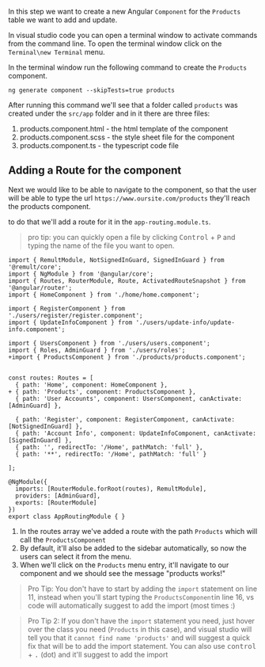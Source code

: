 In this step we want to create a new Angular `Component` for the `Products` table we want to add and update.

In visual studio code you can open a terminal window to activate commands from the command line.
To open the terminal window click on the `Terminal\new Terminal` menu.

In the terminal window run the following command to create the `Products` component.
```csdiff
ng generate component --skipTests=true products
```

After running this command we'll see that a folder called `products` was created under the `src/app` folder and in it there are three files:
1. products.component.html - the html template of the component
2. products.component.scss - the style sheet file for the component
3. products.component.ts - the typescript code file

## Adding a Route for the component
Next we would like to be able to navigate to the component, so that the user will be able to type the url `https://www.oursite.com/products` they'll reach the products component.

to do that we'll add a route for it in the `app-routing.module.ts`.
> pro tip: you can quickly open a file by clicking <kbd>Control</kbd> + <kbd>P</kbd> and typing the name of the file you want to open.

```csdiff
import { RemultModule, NotSignedInGuard, SignedInGuard } from '@remult/core';
import { NgModule } from '@angular/core';
import { Routes, RouterModule, Route, ActivatedRouteSnapshot } from '@angular/router';
import { HomeComponent } from './home/home.component';

import { RegisterComponent } from './users/register/register.component';
import { UpdateInfoComponent } from './users/update-info/update-info.component';

import { UsersComponent } from './users/users.component';
import { Roles, AdminGuard } from './users/roles';
+import { ProductsComponent } from './products/products.component';


const routes: Routes = [
  { path: 'Home', component: HomeComponent },
+ { path: 'Products', component: ProductsComponent },
  { path: 'User Accounts', component: UsersComponent, canActivate: [AdminGuard] },

  { path: 'Register', component: RegisterComponent, canActivate: [NotSignedInGuard] },
  { path: 'Account Info', component: UpdateInfoComponent, canActivate: [SignedInGuard] },
  { path: '', redirectTo: '/Home', pathMatch: 'full' },
  { path: '**', redirectTo: '/Home', pathMatch: 'full' }

];

@NgModule({
  imports: [RouterModule.forRoot(routes), RemultModule],
  providers: [AdminGuard],
  exports: [RouterModule]
})
export class AppRoutingModule { }
```
1. In the routes array we've added a route with the path `Products` which will call the `ProductsComponent`
2. By default, it'll also be added to the sidebar automatically, so now the users can select it from the menu. 
3. When we'll click on the `Products` menu entry, it'll navigate to our component and we should see the message "products works!"

>Pro Tip: You don't have to start by adding the `import` statement on line 11, instead when you'll start typing the `ProductsComponent`in line 16, vs code will automatically suggest to add the import (most times :)

>Pro Tip 2: If you don't have the `import` statement you need, just hover over the class you need (`Products` in this case), and visual studio will tell you that it `cannot find name 'products'` and will suggest a quick fix that will be to add the import statement.
You can also use <kbd>control</kbd> + <kbd>.</kbd> (dot) and it'll suggest to add the import